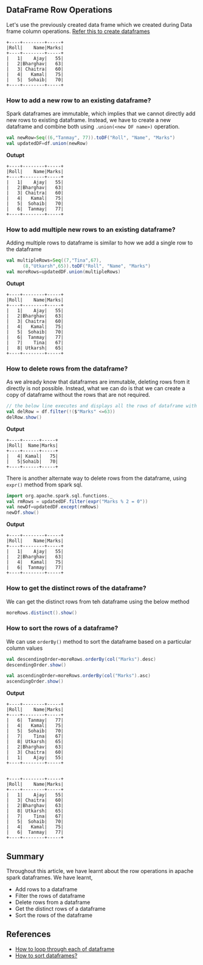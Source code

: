 ## DataFrame Row Operations

Let's use the previously created data frame which we created during Data frame column operations. [Refer this to create dataframes](scala/DFColumn.md)

```text
+----+--------+-----+
|Roll|    Name|Marks|
+----+--------+-----+
|   1|    Ajay|   55|
|   2|Bharghav|   63|
|   3| Chaitra|   60|
|   4|   Kamal|   75|
|   5|  Sohaib|   70|
+----+--------+-----+
```
### How to add a new row to an existing dataframe?
Spark dataframes are immutable, which implies that we cannot directly add new rows to existing dataframe. Instead, we have to create a new dataframe and combine both using `.union(<new DF name>)` operation.
```scala
val newRow=Seq((6,"Tanmay", 77)).toDF("Roll", "Name", "Marks")
val updatedDF=df.union(newRow)
```
**Outupt**
```text
+----+--------+-----+
|Roll|    Name|Marks|
+----+--------+-----+
|   1|    Ajay|   55|
|   2|Bharghav|   63|
|   3| Chaitra|   60|
|   4|   Kamal|   75|
|   5|  Sohaib|   70|
|   6|  Tanmay|   77|
+----+--------+-----+
```
### How to add multiple new rows to an existing dataframe?
Adding multiple rows to dataframe is similar to how we add a single row to the dataframe
```scala
val multipleRows=Seq((7,"Tina",67),
      (8,"Utkarsh",65)).toDF("Roll", "Name", "Marks")
val moreRows=updatedDF.union(multipleRows)
```
**Outupt**
```text
+----+--------+-----+
|Roll|    Name|Marks|
+----+--------+-----+
|   1|    Ajay|   55|
|   2|Bharghav|   63|
|   3| Chaitra|   60|
|   4|   Kamal|   75|
|   5|  Sohaib|   70|
|   6|  Tanmay|   77|
|   7|    Tina|   67|
|   8| Utkarsh|   65|
+----+--------+-----+
```
### How to delete rows from the dataframe?
As we already know that dataframes are immutable, deleting rows from it directly is not possible.
Instead, what we can do is that we can create a copy of dataframe without the rows that are not required.

```scala
// the below line executes and displays all the rows of dataframe with Marks greater than 63
val delRow = df.filter(!($"Marks" <=63))
delRow.show()
```
**Output**
```text
+----+------+-----+
|Roll|  Name|Marks|
+----+------+-----+
|   4| Kamal|   75|
|   5|Sohaib|   70|
+----+------+-----+
```
There is another alternate way to delete rows from the dataframe, using `expr()` method from spark sql.
```scala
import org.apache.spark.sql.functions._
val rmRows = updatedDF.filter(expr("Marks % 2 = 0"))
val newDf=updatedDF.except(rmRows)
newDf.show()
```
**Output**
```text
+----+--------+-----+
|Roll|    Name|Marks|
+----+--------+-----+
|   1|    Ajay|   55|
|   2|Bharghav|   63|
|   4|   Kamal|   75|
|   6|  Tanmay|   77|
+----+--------+-----+
```
### How to get the distinct rows of the dataframe?
We can get the distinct rows from teh dataframe using the below method
```scala
moreRows.distinct().show()
```

### How to sort the rows of a dataframe?
We can use `orderBy()` method to sort the dataframe based on a particular column values
```scala
val descendingOrder=moreRows.orderBy(col("Marks").desc)
descendingOrder.show()

val ascendingOrder=moreRows.orderBy(col("Marks").asc)
ascendingOrder.show()
```
**Output**
```text
+----+--------+-----+
|Roll|    Name|Marks|
+----+--------+-----+
|   6|  Tanmay|   77|
|   4|   Kamal|   75|
|   5|  Sohaib|   70|
|   7|    Tina|   67|
|   8| Utkarsh|   65|
|   2|Bharghav|   63|
|   3| Chaitra|   60|
|   1|    Ajay|   55|
+----+--------+-----+


+----+--------+-----+
|Roll|    Name|Marks|
+----+--------+-----+
|   1|    Ajay|   55|
|   3| Chaitra|   60|
|   2|Bharghav|   63|
|   8| Utkarsh|   65|
|   7|    Tina|   67|
|   5|  Sohaib|   70|
|   4|   Kamal|   75|
|   6|  Tanmay|   77|
+----+--------+-----+
```

## Summary 
Throughout this article, we have learnt about the row operations in apache spark dataframes. We have learnt,
- Add rows to a dataframe
- Filter the rows of dataframe
- Delete rows from a dataframe
- Get the distinct rows of a dataframe
- Sort the rows of the dataframe

## References
- [How to loop through each of dataframe](https://stackoverflow.com/questions/36349281/how-to-loop-through-each-row-of-dataframe-in-pyspark)
- [How to sort dataframes?](https://spark.apache.org/docs/latest/api/python/reference/pyspark.sql/api/pyspark.sql.DataFrame.sort.html)